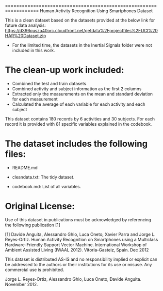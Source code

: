 ==================================================================
Human Activity Recognition Using Smartphones Dataset


This is a clean dataset based on the datasets provided at the below link for future data analysis:
https://d396qusza40orc.cloudfront.net/getdata%2Fprojectfiles%2FUCI%20HAR%20Dataset.zip 
* For the limited time, the datasets in the Inertial Signals folder were not included in this work. 


The clean-up work included:
=======================================
- Combined the test and train datasets
- Combined activity and subject information as the first 2 columns
- Extracted only the measurements on the mean and standard deviation for each measurement
- Calculated the average of each variable for each activity and each subject


This dataset contains 180 records by 6 activities and 30 subjects. For each record it is provided with 81 specific variables explained in the codebook.


The dataset includes the following files:
=========================================

- README.md

- cleandata.txt: The tidy dataset.

- codebook.md: List of all variables.




Original License:
========
Use of this dataset in publications must be acknowledged by referencing the following publication [1] 

[1] Davide Anguita, Alessandro Ghio, Luca Oneto, Xavier Parra and Jorge L. Reyes-Ortiz. Human Activity Recognition on Smartphones using a Multiclass Hardware-Friendly Support Vector Machine. International Workshop of Ambient Assisted Living (IWAAL 2012). Vitoria-Gasteiz, Spain. Dec 2012

This dataset is distributed AS-IS and no responsibility implied or explicit can be addressed to the authors or their institutions for its use or misuse. Any commercial use is prohibited.

Jorge L. Reyes-Ortiz, Alessandro Ghio, Luca Oneto, Davide Anguita. November 2012.

